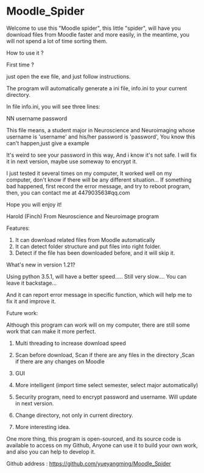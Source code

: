 # Moodle_Spider
Welcome to use this "Moodle spider", this little "spider", will have you download files from Moodle faster and more easily, in the meantime, you will not spend a lot of time sorting them.

How to use it ?

First time ?

just open the exe file, and just follow instructions.

The program will automatically generate a ini file, info.ini to your current directory.

In file info.ini, you will see three lines:

NN
username
password

This file means, a student major in Neuroscience and Neuroimaging  whose username is 'username' and his/her password is 'password', You know this can't happen,just give a example

It's weird to see your password in this way, And i know it's not safe. I will fix it in next version, maybe use someway to encrypt it.



I just tested it several times on my computer, It worked well on my computer, don't know if there will be any different situation...
If something bad happened, first record the error message, and try to reboot program, then, you can contact me at 447903563#qq.com

Hope you will enjoy it!

Harold (Finch)        From Neuroscience and Neuroimage program


Features:

1. It can download related files from Moodle automatically
2. It can detect folder structure and put files into right folder.
3. Detect if the file has been downloaded before, and it will skip it.

What's new in version 1.21?

Using python 3.5.1, will have a better speed..... Still very slow.... You can leave it backstage...

And it can report error message in specific function, which will help me to fix it and improve it.

Future work:

Although this program can work will on my computer, there are still some work that can make it more perfect.

1. Multi threading to increase download speed

2. Scan before download, Scan if there are any files in the directory ,Scan if there are any changes on Moodle

3. GUI

4. More intelligent (import time select semester, select major automatically)

5. Security program, need to encrypt password and username. Will update in next version.

6. Change directory, not only in current directory.

7. More interesting idea.

One more thing, this program is open-sourced, and its source code is available to access on my Github, Anyone can use it to build your own work, and also you can help to develop it.

Github address : https://github.com/yueyangming/Moodle_Spider
